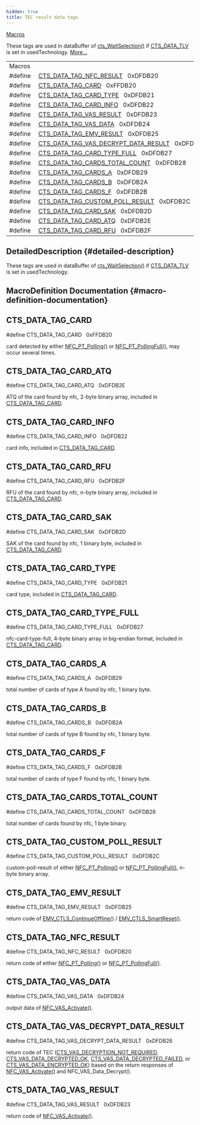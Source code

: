 ```yaml
---
hidden: true
title: TEC result data tags
---
```


[Macros](#define-members)

These tags are used in dataBuffer of <a href="tec_8h.md#aee5b104d8ad6e85feddb685379cdbf0c">cts_WaitSelection()</a> if <a href="tec__common_8h.md#a56386219739d173835a83194608fedea">CTS_DATA_TLV</a> is set in usedTechnology. [More\...](#details)

|  |  |
|----|----|
| Macros |  |
| #define  | [CTS_DATA_TAG_NFC_RESULT](#gaf6119d8d13132973743201b7cbb7bb04)   0xDFDB20 |
| #define  | [CTS_DATA_TAG_CARD](#ga1622a00c90e677978ff06581f4630743)   0xFFDB20 |
| #define  | [CTS_DATA_TAG_CARD_TYPE](#gaf6eee3de6886c30697951526013d3794)   0xDFDB21 |
| #define  | [CTS_DATA_TAG_CARD_INFO](#ga63ba82102b4e6fe41cea1b5ccfaf8961)   0xDFDB22 |
| #define  | [CTS_DATA_TAG_VAS_RESULT](#ga90e89126d9d47b47ffc81f383a25f270)   0xDFDB23 |
| #define  | [CTS_DATA_TAG_VAS_DATA](#ga98da116b51dd2dc960e37d72259b2bea)   0xDFDB24 |
| #define  | [CTS_DATA_TAG_EMV_RESULT](#ga6de766623c7d58220a766c7bb6722c6f)   0xDFDB25 |
| #define  | [CTS_DATA_TAG_VAS_DECRYPT_DATA_RESULT](#ga1092b3be73e407a67aa85580b4c2400a)   0xDFDB26 |
| #define  | [CTS_DATA_TAG_CARD_TYPE_FULL](#gac639546d7913d5f57190cc84b9c72f79)   0xDFDB27 |
| #define  | [CTS_DATA_TAG_CARDS_TOTAL_COUNT](#gae0ecdfeeff410e46cbe26e14ec60b193)   0xDFDB28 |
| #define  | [CTS_DATA_TAG_CARDS_A](#gacd7882d48b3f77222d363198404c2d08)   0xDFDB29 |
| #define  | [CTS_DATA_TAG_CARDS_B](#ga5910b3f3e2c30f33f80c38db6c06cdb0)   0xDFDB2A |
| #define  | [CTS_DATA_TAG_CARDS_F](#gaa2a77ff11eacad346a5a279052a62f55)   0xDFDB2B |
| #define  | [CTS_DATA_TAG_CUSTOM_POLL_RESULT](#ga3d1c310415df92df05c6ef95f1f359e5)   0xDFDB2C |
| #define  | [CTS_DATA_TAG_CARD_SAK](#gafd4dad5d39906ccf5556501baea1e29d)   0xDFDB2D |
| #define  | [CTS_DATA_TAG_CARD_ATQ](#gae800761c4d8f9fea080b1119fd08cc80)   0xDFDB2E |
| #define  | [CTS_DATA_TAG_CARD_RFU](#ga263dd4e8800e48d2941b9c4c89c18618)   0xDFDB2F |

## DetailedDescription {#detailed-description}

These tags are used in dataBuffer of <a href="tec_8h.md#aee5b104d8ad6e85feddb685379cdbf0c">cts_WaitSelection()</a> if <a href="tec__common_8h.md#a56386219739d173835a83194608fedea">CTS_DATA_TLV</a> is set in usedTechnology.

## MacroDefinition Documentation {#macro-definition-documentation}

## CTS_DATA_TAG_CARD <a href="#ga1622a00c90e677978ff06581f4630743" id="ga1622a00c90e677978ff06581f4630743"></a>

<p>#define CTS_DATA_TAG_CARD   0xFFDB20</p>

card detected by either <a href="titusstubs_8cpp.md#aa1e541259f194621834060bf770b717b">NFC_PT_Polling()</a> or <a href="titusstubs_8cpp.md#ac692591d9c1287d0d4b6131a03b2e977">NFC_PT_PollingFull()</a>, may occur several times.

## CTS_DATA_TAG_CARD_ATQ <a href="#gae800761c4d8f9fea080b1119fd08cc80" id="gae800761c4d8f9fea080b1119fd08cc80"></a>

<p>#define CTS_DATA_TAG_CARD_ATQ   0xDFDB2E</p>

ATQ of the card found by nfc, 2-byte binary array, included in [CTS_DATA_TAG_CARD](#ga1622a00c90e677978ff06581f4630743).

## CTS_DATA_TAG_CARD_INFO <a href="#ga63ba82102b4e6fe41cea1b5ccfaf8961" id="ga63ba82102b4e6fe41cea1b5ccfaf8961"></a>

<p>#define CTS_DATA_TAG_CARD_INFO   0xDFDB22</p>

card info, included in [CTS_DATA_TAG_CARD](#ga1622a00c90e677978ff06581f4630743).

## CTS_DATA_TAG_CARD_RFU <a href="#ga263dd4e8800e48d2941b9c4c89c18618" id="ga263dd4e8800e48d2941b9c4c89c18618"></a>

<p>#define CTS_DATA_TAG_CARD_RFU   0xDFDB2F</p>

RFU of the card found by nfc, n-byte binary array, included in [CTS_DATA_TAG_CARD](#ga1622a00c90e677978ff06581f4630743).

## CTS_DATA_TAG_CARD_SAK <a href="#gafd4dad5d39906ccf5556501baea1e29d" id="gafd4dad5d39906ccf5556501baea1e29d"></a>

<p>#define CTS_DATA_TAG_CARD_SAK   0xDFDB2D</p>

SAK of the card found by nfc, 1 binary byte, included in [CTS_DATA_TAG_CARD](#ga1622a00c90e677978ff06581f4630743).

## CTS_DATA_TAG_CARD_TYPE <a href="#gaf6eee3de6886c30697951526013d3794" id="gaf6eee3de6886c30697951526013d3794"></a>

<p>#define CTS_DATA_TAG_CARD_TYPE   0xDFDB21</p>

card type, included in [CTS_DATA_TAG_CARD](#ga1622a00c90e677978ff06581f4630743).

## CTS_DATA_TAG_CARD_TYPE_FULL <a href="#gac639546d7913d5f57190cc84b9c72f79" id="gac639546d7913d5f57190cc84b9c72f79"></a>

<p>#define CTS_DATA_TAG_CARD_TYPE_FULL   0xDFDB27</p>

nfc-card-type-full, 4-byte binary array in big-endian format, included in [CTS_DATA_TAG_CARD](#ga1622a00c90e677978ff06581f4630743).

## CTS_DATA_TAG_CARDS_A <a href="#gacd7882d48b3f77222d363198404c2d08" id="gacd7882d48b3f77222d363198404c2d08"></a>

<p>#define CTS_DATA_TAG_CARDS_A   0xDFDB29</p>

total number of cards of type A found by nfc, 1 binary byte.

## CTS_DATA_TAG_CARDS_B <a href="#ga5910b3f3e2c30f33f80c38db6c06cdb0" id="ga5910b3f3e2c30f33f80c38db6c06cdb0"></a>

<p>#define CTS_DATA_TAG_CARDS_B   0xDFDB2A</p>

total number of cards of type B found by nfc, 1 binary byte.

## CTS_DATA_TAG_CARDS_F <a href="#gaa2a77ff11eacad346a5a279052a62f55" id="gaa2a77ff11eacad346a5a279052a62f55"></a>

<p>#define CTS_DATA_TAG_CARDS_F   0xDFDB2B</p>

total number of cards of type F found by nfc, 1 binary byte.

## CTS_DATA_TAG_CARDS_TOTAL_COUNT <a href="#gae0ecdfeeff410e46cbe26e14ec60b193" id="gae0ecdfeeff410e46cbe26e14ec60b193"></a>

<p>#define CTS_DATA_TAG_CARDS_TOTAL_COUNT   0xDFDB28</p>

total number of cards found by nfc, 1 byte binary.

## CTS_DATA_TAG_CUSTOM_POLL_RESULT <a href="#ga3d1c310415df92df05c6ef95f1f359e5" id="ga3d1c310415df92df05c6ef95f1f359e5"></a>

<p>#define CTS_DATA_TAG_CUSTOM_POLL_RESULT   0xDFDB2C</p>

custom-poll-result of either <a href="titusstubs_8cpp.md#aa1e541259f194621834060bf770b717b">NFC_PT_Polling()</a> or <a href="titusstubs_8cpp.md#ac692591d9c1287d0d4b6131a03b2e977">NFC_PT_PollingFull()</a>, n-byte binary array.

## CTS_DATA_TAG_EMV_RESULT <a href="#ga6de766623c7d58220a766c7bb6722c6f" id="ga6de766623c7d58220a766c7bb6722c6f"></a>

<p>#define CTS_DATA_TAG_EMV_RESULT   0xDFDB25</p>

return code of <a href="group___f_u_n_c___f_l_o_w.md#gaf23f6f87fe90619810470fad7d11f321">EMV_CTLS_ContinueOffline()</a> / <a href="group___f_u_n_c___i_c_c.md#gae2c93f30f24ceb94c930a7cae2b36116">EMV_CTLS_SmartReset()</a>.

## CTS_DATA_TAG_NFC_RESULT <a href="#gaf6119d8d13132973743201b7cbb7bb04" id="gaf6119d8d13132973743201b7cbb7bb04"></a>

<p>#define CTS_DATA_TAG_NFC_RESULT   0xDFDB20</p>

return code of either <a href="titusstubs_8cpp.md#aa1e541259f194621834060bf770b717b">NFC_PT_Polling()</a> or <a href="titusstubs_8cpp.md#ac692591d9c1287d0d4b6131a03b2e977">NFC_PT_PollingFull()</a>.

## CTS_DATA_TAG_VAS_DATA <a href="#ga98da116b51dd2dc960e37d72259b2bea" id="ga98da116b51dd2dc960e37d72259b2bea"></a>

<p>#define CTS_DATA_TAG_VAS_DATA   0xDFDB24</p>

output data of <a href="titusstubs_8cpp.md#a1f0e681b88497ef9e25abde4ed3b5b3b">NFC_VAS_Activate()</a>.

## CTS_DATA_TAG_VAS_DECRYPT_DATA_RESULT <a href="#ga1092b3be73e407a67aa85580b4c2400a" id="ga1092b3be73e407a67aa85580b4c2400a"></a>

<p>#define CTS_DATA_TAG_VAS_DECRYPT_DATA_RESULT   0xDFDB26</p>

return code of TEC (<a href="group___t_e_c___r_e_t_u_r_n___c_o_d_e_s.md#ga11e77d01884f12702d0652efb875c9bd">CTS_VAS_DECRYPTION_NOT_REQUIRED</a>, <a href="group___t_e_c___r_e_t_u_r_n___c_o_d_e_s.md#ga773aac25463871c28c91a217fca64caa">CTS_VAS_DATA_DECRYPTED_OK</a>, <a href="group___t_e_c___r_e_t_u_r_n___c_o_d_e_s.md#gac051158cd3273d316aa38227c996503a">CTS_VAS_DATA_DECRYPTED_FAILED</a>, or <a href="group___t_e_c___r_e_t_u_r_n___c_o_d_e_s.md#gafb45d462dce92aeffd12f7867a2c3f6c">CTS_VAS_DATA_ENCRYPTED_OK</a>) based on the return responses of <a href="titusstubs_8cpp.md#a1f0e681b88497ef9e25abde4ed3b5b3b">NFC_VAS_Activate()</a> and NFC_VAS_Data_Decrypt().

## CTS_DATA_TAG_VAS_RESULT <a href="#ga90e89126d9d47b47ffc81f383a25f270" id="ga90e89126d9d47b47ffc81f383a25f270"></a>

<p>#define CTS_DATA_TAG_VAS_RESULT   0xDFDB23</p>

return code of <a href="titusstubs_8cpp.md#a1f0e681b88497ef9e25abde4ed3b5b3b">NFC_VAS_Activate()</a>.
